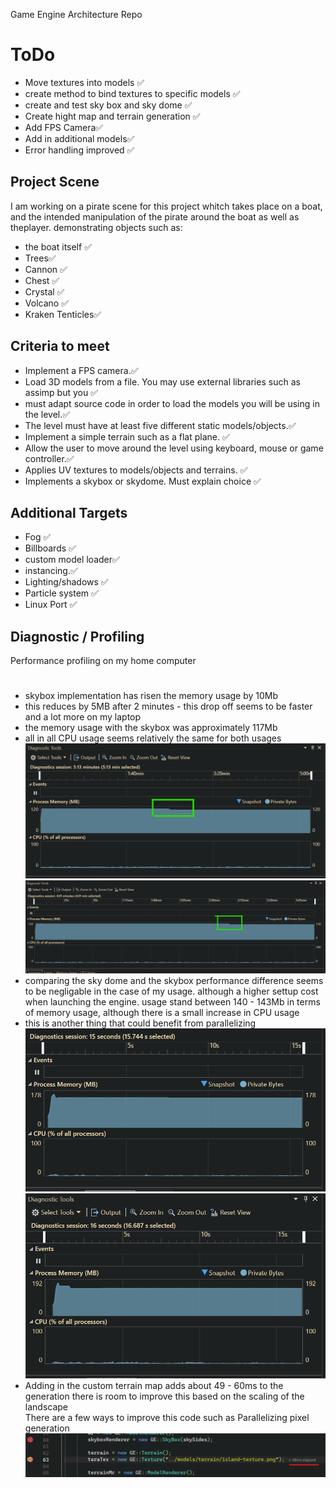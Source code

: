 Game Engine Architecture Repo

# ToDo
* Move textures into models ✅
* create method to bind textures to specific models ✅
* create and test sky box and sky dome ✅
* Create hight map and terrain generation ✅
* Add FPS Camera✅
* Add in additional models✅
* Error handling improved ✅

## Project Scene
I am working on a pirate scene for this project whitch takes place on a boat, and the intended manipulation of the pirate around the boat as well as theplayer.
demonstrating objects such as:
* the boat itself ✅
* Trees✅
* Cannon ✅
* Chest ✅
* Crystal ✅
* Volcano ✅
* Kraken Tenticles✅

## Criteria to meet
* Implement a FPS camera.✅
* Load 3D models from a file. You may use external libraries such as assimp but you ✅
* must adapt source code in order to load the models you will be using in the level.✅
* The level must have at least five different static models/objects.✅
* Implement a simple terrain such as a flat plane. ✅
* Allow the user to move around the level using keyboard, mouse or game controller.✅
* Applies UV textures to models/objects and terrains. ✅
* Implements a skybox or skydome. Must explain choice ✅

## Additional Targets
* Fog ✅
* Billboards ✅
* custom model loader✅
* instancing.✅
* Lighting/shadows ✅
* Particle system ✅
* Linux Port ✅

## Diagnostic / Profiling
Performance profiling on my home computer<br/>
#
* skybox implementation has risen the memory usage by 10Mb
* this reduces by 5MB after 2 minutes - this drop off seems to be faster and a lot more on my laptop
* the memory usage with the skybox was approximately 117Mb
* all in all CPU usage seems relatively the same for both usages
![alt text](image-1.png)<br/>
![alt text](image.png)<br/>
* comparing the sky dome and the skybox performance difference seems to be negligable in the case of my usage. although a higher settup cost when launching the engine. usage stand between 140 - 143Mb in terms of memory usage, although there is a small increase in CPU usage
* this is another thing that could benefit from parallelizing 
![alt text](image-4.png)
![alt text](image-3.png)
* Adding in the custom terrain map adds about 49 - 60ms to the generation there is room to improve this based on the scaling of the landscape<br/>
There are a few ways to improve this code such as Parallelizing pixel generation
![alt text](image-2.png)

